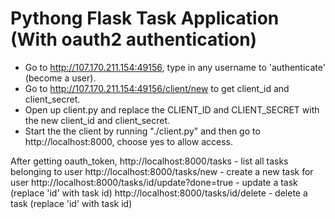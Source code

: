 Pythong Flask Task Application (With oauth2 authentication)
============================================================

- Go to http://107.170.211.154:49156, type in any username to 'authenticate' (become a user).
- Go to http://107.170.211.154:49156/client/new to get client_id and client_secret.
- Open up client.py and replace the CLIENT_ID and CLIENT_SECRET with the new client_id and client_secret.
- Start the the client by running "./client.py" and then go to http://localhost:8000, choose yes to allow access.

After getting oauth_token,
http://localhost:8000/tasks - list all tasks belonging to user
http://localhost:8000/tasks/new - create a new task for user
http://localhost:8000/tasks/id/update?done=true - update a task (replace 'id' with task id)
http://localhost:8000/tasks/id/delete - delete a task (replace 'id' with task id)